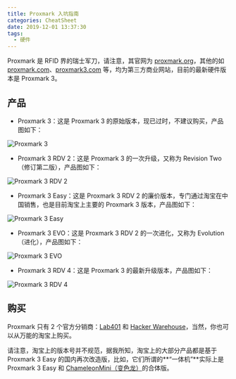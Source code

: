 ```yaml
---
title: Proxmark 入坑指南
categories: CheatSheet
date: 2019-12-01 13:37:30
tags:
  - 硬件
---
```


Proxmark 是 RFID 界的瑞士军刀，请注意，其官网为 [proxmark.org](http://www.proxmark.org/)，其他的如 [proxmark.com](https://proxmark.com/)、[proxmark3.com](https://www.proxmark3.com/) 等，均为第三方商业网站，目前的最新硬件版本是 Proxmark 3。

<!-- more -->

## 产品

- Proxmark 3：这是 Proxmark 3 的原始版本，现已过时，不建议购买，产品图如下：

![Proxmark 3](https://proxmark.com/user/pages/03.proxmark-3-hardware/05.proxmark-3/PM3-Trans.png)

- Proxmark 3 RDV 2：这是 Proxmark 3 的一次升级，又称为 Revision Two（修订第二版），产品图如下：

![Proxmark 3 RDV 2](https://proxmark.com/user/pages/03.proxmark-3-hardware/03.proxmark-3-rdv-2/PM3-RDV2-Trans.png)

- Proxmark 3 Easy：这是 Proxmark 3 RDV 2 的廉价版本，专门通过淘宝在中国销售，也是目前淘宝上主要的 Proxmark 3 版本，产品图如下：

![Proxmark 3 Easy](https://proxmark.com/user/pages/03.proxmark-3-hardware/04.proxmark-3-easy/PM3-Easy-Trans.png)

- Proxmark 3 EVO：这是 Proxmark 3 RDV 2 的一次进化，又称为 Evolution（进化），产品图如下：

![Proxmark 3 EVO](https://proxmark.com/user/pages/03.proxmark-3-hardware/02.proxmark-3-evo/PM3-Evo-Trans.png)

- Proxmark 3 RDV 4：这是 Proxmark 3 的最新升级版本，产品图如下：

![Proxmark 3 RDV 4](https://proxmark.com/user/pages/03.proxmark-3-hardware/01.proxmark-3-rdv4/PM3-RDV4-Trans.png)

## 购买

Proxmark 只有 2 个官方分销商：[Lab401](https://lab401.com/) 和 [Hacker Warehouse](https://hackerwarehouse.com/)，当然，你也可以从万能的淘宝上购买。

请注意，淘宝上的版本号并不规范，据我所知，淘宝上的大部分产品都是基于 Proxmark 3 Easy 的国内再次改造版，比如，它们所谓的**“一体机”**实际上是 Proxmark 3 Easy 和 [ChameleonMini（变色龙）](https://github.com/iceman1001/ChameleonMini-rebooted)的合体版。
